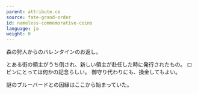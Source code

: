 ```yaml
---
parent: attribute.ce
source: fate-grand-order
id: nameless-commemorative-coins
language: ja
weight: 0
---
```


森の狩人からのバレンタインのお返し。

とある街の領主がうち倒され、新しい領主が赴任した時に発行されたもの。
ロビンにとっては何かの記念らしい。
御守り代わりにも、換金してもよい。

謎のブルーバードとの因縁はここから始まっていた。

